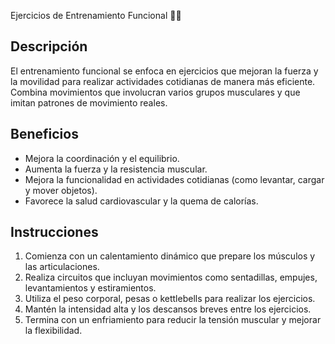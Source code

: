 Ejercicios de Entrenamiento Funcional :ok_woman:
## Descripción
El entrenamiento funcional se enfoca en ejercicios que mejoran la fuerza y la movilidad para realizar actividades cotidianas de manera más eficiente. Combina movimientos que involucran varios grupos musculares y que imitan patrones de movimiento reales.

## Beneficios
- Mejora la coordinación y el equilibrio.
- Aumenta la fuerza y la resistencia muscular.
- Mejora la funcionalidad en actividades cotidianas (como levantar, cargar y mover objetos).
- Favorece la salud cardiovascular y la quema de calorías.

## Instrucciones
1. Comienza con un calentamiento dinámico que prepare los músculos y las articulaciones.
2. Realiza circuitos que incluyan movimientos como sentadillas, empujes, levantamientos y estiramientos.
3. Utiliza el peso corporal, pesas o kettlebells para realizar los ejercicios.
4. Mantén la intensidad alta y los descansos breves entre los ejercicios.
5. Termina con un enfriamiento para reducir la tensión muscular y mejorar la flexibilidad.

